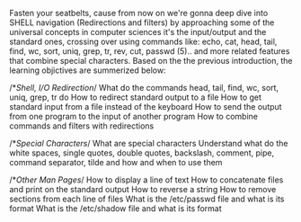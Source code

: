 Fasten your seatbelts, cause from now on we're gonna deep dive into SHELL navigation (Redirections and filters)  by approaching some of the universal concepts in computer sciences it's the input/output and the standard ones, crossing over using commands like: echo, cat, head, tail, find, wc, sort, uniq, grep, tr, rev, cut, passwd (5).. and more related features that combine special characters. Based on the the previous introduction, the learning objictives are summerized below:

/**Shell, I/O Redirection*/
What do the commands head, tail, find, wc, sort, uniq, grep, tr do
How to redirect standard output to a file
How to get standard input from a file instead of the keyboard
How to send the output from one program to the input of another program
How to combine commands and filters with redirections

/**Special Characters*/
What are special characters
Understand what do the white spaces, single quotes, double quotes, backslash, comment, pipe, command separator, tilde and how and when to use them

/**Other Man Pages*/
How to display a line of text
How to concatenate files and print on the standard output
How to reverse a string
How to remove sections from each line of files
What is the /etc/passwd file and what is its format
What is the /etc/shadow file and what is its format
